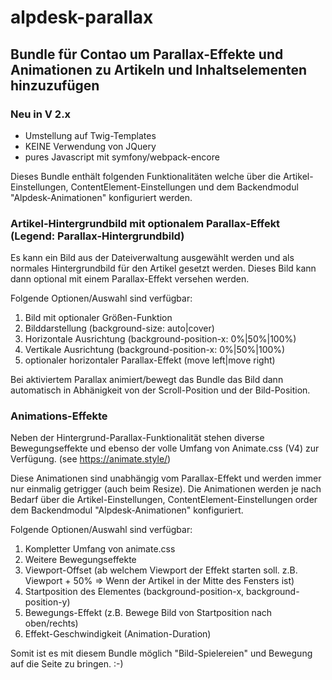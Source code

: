 # alpdesk-parallax

## Bundle für Contao um Parallax-Effekte und Animationen zu Artikeln und Inhaltselementen hinzuzufügen

### Neu in V 2.x 
- Umstellung auf Twig-Templates
- KEINE Verwendung von JQuery
- pures Javascript mit symfony/webpack-encore

Dieses Bundle enthält folgenden Funktionalitäten welche über die Artikel-Einstellungen, ContentElement-Einstellungen und dem Backendmodul "Alpdesk-Animationen" konfiguriert werden.

### Artikel-Hintergrundbild mit optionalem Parallax-Effekt (Legend: Parallax-Hintergrundbild)

Es kann ein Bild aus der Dateiverwaltung ausgewählt werden und als normales Hintergrundbild für den Artikel gesetzt werden.
Dieses Bild kann dann optional mit einem Parallax-Effekt versehen werden.

Folgende Optionen/Auswahl sind verfügbar:

1. Bild mit optionaler Größen-Funktion
2. Bilddarstellung (background-size: auto|cover)
3. Horizontale Ausrichtung (background-position-x: 0%|50%|100%)
4. Vertikale Ausrichtung (background-position-x: 0%|50%|100%)
5. optionaler horizontaler Parallax-Effekt (move left|move right)

Bei aktiviertem Parallax animiert/bewegt das Bundle das Bild dann automatisch in Abhänigkeit von der Scroll-Position und der Bild-Position.


### Animations-Effekte

Neben der Hintergrund-Parallax-Funktionalität stehen diverse Bewegungseffekte und ebenso der volle Umfang von Animate.css (V4) zur Verfügung.
(see https://animate.style/)

Diese Animationen sind unabhängig vom Parallax-Effekt und werden immer nur einmalig getrigger (auch beim Resize).
Die Animationen werden je nach Bedarf über die Artikel-Einstellungen, ContentElement-Einstellungen order dem Backendmodul "Alpdesk-Animationen" konfiguriert.

Folgende Optionen/Auswahl sind verfügbar:

1. Kompletter Umfang von animate.css
2. Weitere Bewegungseffekte
3. Viewport-Offset (ab welchem Viewport der Effekt starten soll. z.B. Viewport + 50% => Wenn der Artikel in der Mitte des Fensters ist)
4. Startposition des Elementes (background-position-x, background-position-y)
5. Bewegungs-Effekt (z.B. Bewege Bild von Startposition nach oben/rechts)
6. Effekt-Geschwindigkeit (Animation-Duration)

Somit ist es mit diesem Bundle möglich "Bild-Spielereien" und Bewegung auf die Seite zu bringen. :-)


